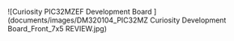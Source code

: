 ![Curiosity PIC32MZEF Development Board ](documents/images/DM320104_PIC32MZ Curiosity Development Board_Front_7x5 REVIEW.jpg)
